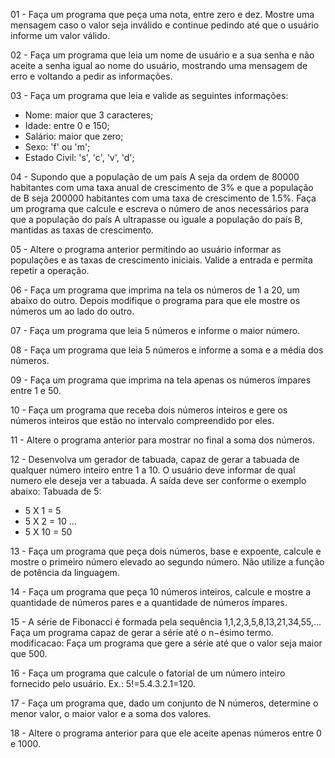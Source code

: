 01 - Faça um programa que peça uma nota, entre zero e dez. Mostre uma mensagem caso o valor seja inválido e continue pedindo até que o usuário informe um valor válido.

02 - Faça um programa que leia um nome de usuário e a sua senha e não aceite a senha igual ao nome do usuário, mostrando uma mensagem de erro e voltando a pedir as informações.

03 - Faça um programa que leia e valide as seguintes informações:
* Nome: maior que 3 caracteres;
* Idade: entre 0 e 150;
* Salário: maior que zero;
* Sexo: 'f' ou 'm';
* Estado Civil: 's', 'c', 'v', 'd';

04 - Supondo que a população de um país A seja da ordem de 80000 habitantes com uma taxa anual de crescimento de 3% e que a população de B seja 200000 habitantes com uma taxa de
crescimento de 1.5%. Faça um programa que calcule e escreva o número de anos necessários para que a população do país A ultrapasse ou iguale a população do país B, mantidas as 
taxas de crescimento.

05 - Altere o programa anterior permitindo ao usuário informar as populações e as taxas de crescimento iniciais. Valide a entrada e permita repetir a operação.

06 - Faça um programa que imprima na tela os números de 1 a 20, um abaixo do outro. Depois modifique o programa para que ele mostre os números um ao lado do outro.

07 - Faça um programa que leia 5 números e informe o maior número.

08 - Faça um programa que leia 5 números e informe a soma e a média dos números.

09 - Faça um programa que imprima na tela apenas os números ímpares entre 1 e 50.

10 - Faça um programa que receba dois números inteiros e gere os números inteiros que estão no intervalo compreendido por eles.

11 - Altere o programa anterior para mostrar no final a soma dos números.

12 - Desenvolva um gerador de tabuada, capaz de gerar a tabuada de qualquer número inteiro entre 1 a 10. O usuário deve informar de qual numero ele deseja ver a tabuada. A saída deve ser conforme o exemplo abaixo:
Tabuada de 5:
* 5 X 1 = 5
* 5 X 2 = 10
  ...
* 5 X 10 = 50

13 - Faça um programa que peça dois números, base e expoente, calcule e mostre o primeiro número elevado ao segundo número. Não utilize a função de potência da linguagem.

14 - Faça um programa que peça 10 números inteiros, calcule e mostre a quantidade de números pares e a quantidade de números ímpares.

15 - A série de Fibonacci é formada pela sequência 1,1,2,3,5,8,13,21,34,55,... Faça um programa capaz de gerar a série até o n−ésimo termo.
modificacao: Faça um programa que gere a série até que o valor seja maior que 500.

16 - Faça um programa que calcule o fatorial de um número inteiro fornecido pelo usuário. Ex.: 5!=5.4.3.2.1=120.

17 - Faça um programa que, dado um conjunto de N números, determine o menor valor, o maior valor e a soma dos valores.

18 - Altere o programa anterior para que ele aceite apenas números entre 0 e 1000.



